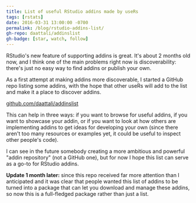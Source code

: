 ```yaml
---
title: List of useful RStudio addins made by useRs
tags: [rstats]
date: 2016-03-31 13:00:00 -0700
permalink: /blog/rstudio-addins-list/
gh-repo: daattali/addinslist
gh-badge: [star, watch, follow]
---
```


RStudio's new feature of supporting addins is great. It's about 2 months old now, and I think one of the main problems right now is discoverability: there's just no easy way to find addins or publish your own.

As a first attempt at making addins more discoverable, I started a GitHub repo listing some addins, with the hope that other useRs will add to the list and make it a place to discover addins.

[github.com/daattali/addinslist](https://github.com/daattali/addinslist#readme)

This can help in three ways: if you want to browse for useful addins, if you want to showcase your addin, or if you want to look at how others are implementing addins to get ideas for developing your own (since there aren't too many resources or examples yet, it could be useful to inspect other people's code).

I can see in the future somebody creating a more ambitious and powerful "addin repository" (not a GitHub one), but for now I hope this list can serve as a go-to for RStudio addins.

**Update 1 month later:** since this repo received far more attention than I anticipated and it was clear that people wanted this list of addins to be turned into a package that can let you download and manage these addins, so now this is a full-fledged package rather than just a list.
